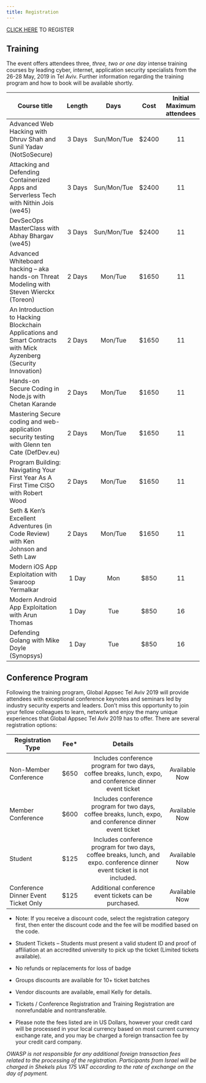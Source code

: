 ```yaml
---
title: Registration
---
```


[CLICK HERE](https://knasim.herokuapp.com/owasp2019/register) TO REGISTER

## Training

The event offers attendees three, _three, two or one day_ intense training courses by leading cyber, internet, application security specialists from the 26-28 May, 2019 in Tel Aviv. Further information regarding the training program and how to book will be available shortly.

|   Course title    | Length | Days | Cost | Initial Maximum attendees |
|------------------------|:----:|:-------:|:-------:|:-------:|
| Advanced Web Hacking with Dhruv Shah and Sunil Yadav (NotSoSecure)  | 3 Days | Sun/Mon/Tue | $2400 | 11 |
| Attacking and Defending Containerized Apps and Serverless Tech with Nithin Jois (we45) | 3 Days | Sun/Mon/Tue | $2400 | 11 |
| DevSecOps MasterClass with Abhay Bhargav (we45) | 3 Days | Sun/Mon/Tue | $2400 | 11 |
| Advanced Whiteboard hacking – aka hands-on Threat Modeling with Steven Wierckx (Toreon) | 2 Days | Mon/Tue | $1650 | 11 |
| An Introduction to Hacking Blockchain Applications and Smart Contracts with Mick Ayzenberg (Security Innovation) | 2 Days | Mon/Tue | $1650 | 11 |
| Hands-on Secure Coding in Node.js with Chetan Karande | 2 Days | Mon/Tue | $1650 | 11 |
| Mastering Secure coding and web-application security testing with Glenn ten Cate (DefDev.eu) | 2 Days | Mon/Tue | $1650 | 11 |
| Program Building: Navigating Your First Year As A First Time CISO with Robert Wood | 2 Days | Mon/Tue | $1650 | 11 |
| Seth & Ken’s Excellent Adventures (in Code Review) with Ken Johnson and Seth Law | 2 Days | Mon/Tue | $1650 | 11 |
| Modern iOS App Exploitation with Swaroop Yermalkar | 1 Day | Mon | $850 | 11 |
| Modern Android App Exploitation with Arun Thomas | 1 Day | Tue | $850 | 16 |
| Defending Golang with Mike Doyle (Synopsys) | 1 Day | Tue | $850 | 16 |

## Conference Program

Following the training program, Global Appsec Tel Aviv 2019 will provide attendees with exceptional conference keynotes and seminars led by industry security experts and leaders.
Don’t miss this opportunity to join your fellow colleagues to learn, network and enjoy the many unique experiences that Global Appsec Tel Aviv 2019 has to offer.
There are several registration options:

|   Registration Type    | Fee* | Details |  |
|------------------------|:----:|:-------:|:-------:|
| Non-Member Conference  | $650 | Includes conference program for two days, coffee breaks, lunch, expo, and conference dinner event ticket | Available Now |
| Member Conference  | $600 | Includes conference program for two days, coffee breaks, lunch, expo, and conference dinner event ticket | Available Now |
| Student  | $125  | Includes conference program for two days, coffee breaks, lunch, and expo. conference dinner event ticket is not included. | Available Now |
| Conference Dinner Event Ticket Only  | $125 | Additional conference event tickets can be purchased. | Available Now |

* Note: If you receive a discount code, select the registration category first, then enter the discount code and the fee will be modified based on the code.

*	Student Tickets – Students must present a valid student ID and proof of affiliation at an accredited university to pick up the ticket (Limited tickets available).
*	No refunds or replacements for loss of badge
*	Groups discounts are available for 10+ ticket batches
*	Vendor discounts are available, email Kelly for details.
*	Tickets / Conference Registration and Training Registration are nonrefundable and nontransferable.
*	Please note the fees listed are in US Dollars, however your credit card will be processed in your local currency based on most current currency exchange rate, and you may be charged a foreign transaction fee by your credit card company.

*OWASP is not responsible for any additional foreign transaction fees related to the processing of the registration.
Participants from Israel will be charged in Shekels plus 175 VAT according to the rate of exchange on the day of payment.*
